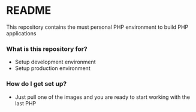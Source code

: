 # README #

This repository contains the must personal PHP environment to build PHP applications

### What is this repository for? ###

* Setup development environment
* Setup production environment

### How do I get set up? ###

* Just pull one of the images and you are ready to start working with the last PHP